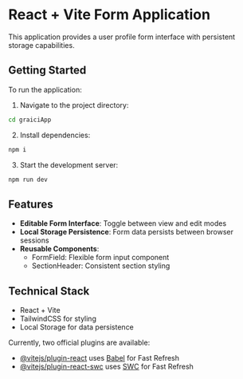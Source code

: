 # React + Vite Form Application

This application provides a user profile form interface with persistent storage capabilities.

## Getting Started

To run the application:

1. Navigate to the project directory:
```bash
cd graiciApp
```

2. Install dependencies:
```bash
npm i
```

3. Start the development server:
```bash
npm run dev
```

## Features

- **Editable Form Interface**: Toggle between view and edit modes
- **Local Storage Persistence**: Form data persists between browser sessions
- **Reusable Components**: 
  - FormField: Flexible form input component
  - SectionHeader: Consistent section styling

## Technical Stack

- React + Vite
- TailwindCSS for styling
- Local Storage for data persistence

Currently, two official plugins are available:

- [@vitejs/plugin-react](https://github.com/vitejs/vite-plugin-react/blob/main/packages/plugin-react/README.md) uses [Babel](https://babeljs.io/) for Fast Refresh
- [@vitejs/plugin-react-swc](https://github.com/vitejs/vite-plugin-react-swc) uses [SWC](https://swc.rs/) for Fast Refresh

